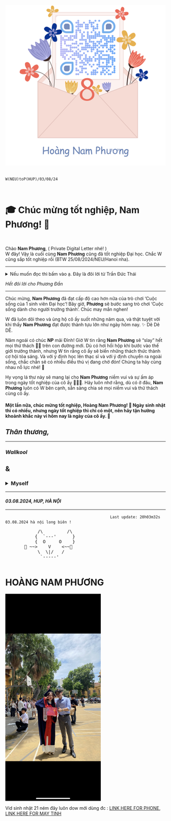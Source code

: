 <img src="https://github.com/Wallkool123456/graduation-letter-/blob/master/_Private%20digital%20letter%20for%20Ho%C3%A0ng%20Nam%20Ph%C6%B0%C6%A1ng's%20graduation%20ceremony._.png" alt="Image 1" width="1200"/>
                                                       
                                                        W(NEU)toP(HUP)/03/08/24

<br>

# 🎓 Chúc mừng tốt nghiệp, **Nam Phương**! 🎉
<br>

Chào **Nam Phương**, ( Private Digital Letter nhé! )  
W đây! Vậy là cuối cùng **Nam Phương** cũng đã tốt nghiệp Đại học. Chắc W cũng sắp tốt nghiệp rồi (BTW 25/08/2024/NEU/Hanoi nha). 
<br>

---

<details>
<summary>Nếu muốn đọc thì bấm vào ạ. Đây là đôi lời từ Trần Đức Thái</summary>
  
<br>

Nếu như m đã ấn chọn vào đoạn này thì bức thư chắc chắn sẽ bị hủy link sau khi m thoát. Nhưng cứ đọc hết đi nhé !

Khụ khụ nay mua hoa cho nàng bị sốt hic. Trân trọng Thái đi!

---

> Nhanh nhỉ, chỉ mới 4-5 năm trước còn bận khi kỳ thi đại học chuẩn bị diễn ra, đợt đấy trao đổi bài với **Nam Phương** cũng nhiều vl, còn nhớ hồi đi học nhà **Dậu**, rồi mấy bữa đi phượt với lớp Đi **Sầm Sơn** này, rồi đi quê Nước mắm **Nam Hương** lên núi cắm trại nè :)) rồi vèo cái lại lo toan việc lên đại học đi được du lịch với nàng có 1 lần mà nhanh thật. Đợt đấy còn đi bộ dạo quanh gần Trường Đại học **Kiến trúc Hà Nội** với **Hưng** và **Nam Phương** nữa, t cứ ngỡ là mới 1-2 năm. Thề thế đợt đấy t còn chưa yêu thật, t nhớ lần cuối đi chơi mà t với **Phương** đần còn độc thân là hồi thăm nhà **Huyền** ấy. Rồi đi fes ở Đại học **Bách Khoa**. Rồi đợt gì đi thăm thầy cô c3 nữa lâu lắm rồi. M còn thu âm cho câu **CLB** gì nữa ấy rồi b còn đi chuyển mộ … m còn bị sốt lúc đi quân sự t nhớ thế :))
>
> Rồi hết có lẽ là kiểu t nhớ thêm mấy lần t đi quên đồ r m lượm hộ cảm ơn nàng nha :)))
---

<br>

<div style="display: flex; flex-wrap: wrap; gap: 10px;">
  <!-- Dòng 1 -->
  <img src="https://github.com/Wallkool123456/graduation-letter-/blob/master/z5693599821637_0930d96597503572608e0d35f009ed28.jpg" alt="Image 1" width="300"/>
  <img src="https://github.com/Wallkool123456/graduation-letter-/blob/master/z5693599824795_38152012d51d1a597fc2b1ff034f55d5.jpg" alt="Image 2" width="300"/>
  <img src="https://github.com/Wallkool123456/graduation-letter-/blob/master/z5693599832303_2676764ba3ed7466777782bd3c0b6ae8.jpg" alt="Image 3" width="300"/>
  <!-- Dòng 2 -->
  <img src="https://github.com/Wallkool123456/graduation-letter-/blob/master/z5693599835061_7d1d2cd09049ad6d29008a4b978bad96.jpg" alt="Image 4" width="300"/>
  <img src="https://github.com/Wallkool123456/graduation-letter-/blob/master/z5693599844326_005b4e3e81f0e1a0eefa13487a02762b.jpg" alt="Image 5" width="300"/>
  <img src="https://github.com/Wallkool123456/graduation-letter-/blob/master/z5693599848592_77a414b376538d0adff86d3a03f323c9.jpg" alt="Image 6" width="300"/>
</div>

<div style="display: flex; flex-wrap: wrap; gap: 10px;">
  <img src="https://github.com/Wallkool123456/graduation-letter-/blob/master/z5693961990542_d89f311b1354896589a72c6cdfcd9297.jpg" alt="Image 2" width="300"/>
</div>

<br>
<br>
<br>
<br>

---
Rồi thế là. Xong t không nhớ gì nhiều nữa chắc nhiều thứ quá gần đây làm t nghi ngờ hoặc thậm chí từ năm 3 là t cảm giác t cũng nhiều cái khó nói đến tận giờ, nhiều lúc thực sự không muốn tương tác với ai lắm, t luôn muốn mọi thứ rồi cũng qua với kiểu t cũng không muốn cảm xúc hay năng lượng t ảnh hưởng đến ai. T mong t có thể chia sẻ tâm sự với m sau. Chắc m cũng không nhớ 1 số đợt nằm ngoái hay đợt nào bản thân t còn không nhớ. Bận t còn không liên lạc với m hay hỏi thăm, t xin lỗi. 

M biết t từ nhà **Thầy Long** là 11 năm rồi, ấy mà t biết m mới có 7 năm thôi à, xin lỗi nha. Nhưng mà dù 2020 cứ ngỡ là 1-2 tháng trước nhưng bây giờ là 2024, cụ thể là 03/08/2024. Bạn đã thực sự thay đổi rất nhiều, t bất ngờ lắm. Lâu lâu t mới gặp bạn 1 lần và cứ nhiều lần như thế là t thấy b khác nhiều thứ dần dần từng chút 1 và tạo nên bạn của ngày hôm nay. Ngày t chuyển trọ đầu tiên cùng với **Nam Phương**, t thấy **Nam Phương** đã trưởng thành hơn, xinh đẹp hơn, duyên hơn và đáng yêu hơn rất nhiều 🩵. T tự hào lắm, cái này t nói nhiều nhưng mà t tự hào vì có **Nam Phương** là 1 trong những người thực sự quan trọng trong cuộc sống của t. Nên dù sau này có bất kỳ 1 chuyện gì xảy ra giữa 2 đứa thì luôn nhớ lại bức thư này và luôn nhớ lại những lần giao cắt của cuộc đời 2 đứa. *( Không có chuyện hủy link đâu t lừa đó đúng là Phương Đần )*

Sắp tới còn gian nan nữa còn nhiều thứ, còn nhiều kỉ niệm sắp tới (Coi như t đến từ tương lai biết trước tương lại đi)! 

## *Những kệ hết đi,*
</details> 

*Hết đôi lời cho Phương Đần*

---

Chúc mừng, **Nam Phương** đã đạt cấp độ cao hơn nữa của trò chơi ‘Cuộc sống của 1 sinh viên Đại học’! Bây giờ, **Phương** sẽ bước sang trò chơi ‘Cuộc sống dành cho người trưởng thành’. Chúc may mắn nghen!

W đã luôn dõi theo và ủng hộ cô ấy suốt những năm qua, và thật tuyệt vời khi thấy **Nam Phương** đạt được thành tựu lớn như ngày hôm nay. ✨ Dê Dê DÊ.

Năm ngoái có chúc **NP** mãi Đỉnh! Giờ W tin rằng **Nam Phương** sẽ “slay” hết mọi thử thách 🧑‍🎓 trên con đường mới. Dù có hơi hồi hộp khi bước vào thế giới trưởng thành, nhưng W tin rằng cô ấy sẽ biến những thách thức thành cơ hội tỏa sáng. Và với ý định học lên thạc sĩ và với ý định chuyển ra ngoài sống, chắc chắn sẽ có nhiều điều thú vị đang chờ đón! Chúng ta hãy cùng nhau nỗ lực nhé! 🚀

Hy vọng lá thư này sẽ mang lại cho **Nam Phương** niềm vui và sự ấm áp trong ngày tốt nghiệp của cô ấy 🩵🩵🩵. Hãy luôn nhớ rằng, dù có ở đâu, **Nam Phương** luôn có W bên cạnh, sẵn sàng chia sẻ mọi niềm vui và thử thách cùng cô ấy.

#### Một lần nữa, chúc mừng tốt nghiệp, **Hoàng Nam Phương**! 🎊 Ngày sinh nhật thì có nhiều, nhưng ngày tốt nghiệp thì chỉ có một, nên hãy tận hưởng khoảnh khắc này vì hôm nay là ngày của cô ấy. 🎈

## *Thân thương,*  
---
### *Wallkool*  
## &
### <details><summary>Myself</summary>Trần Đức Thái</details>

---

#### *03.08.2024, HUP, HÀ NỘI*
---


                                                  Last update: 20h03m32s 03.08.2024 hà nội long biên !  

<pre>
            /\         /\
           {  `---'      }
           {  O     O    }
       🩵 ~~>    V    <~~🩵 
            \  \|/   /
             `-----'
     
</pre>

# **HOÀNG NAM PHƯƠNG**

<div style="display: flex; flex-wrap: wrap; gap: 10px;">

 <img src="https://github.com/Wallkool123456/graduation-letter-/blob/master/tốt nghiệp rồi nhé.jpg" alt="Image 1" width="300"/>
 
</div>


Vid sinh nhật 21 ném đây luôn dow mới dùng đc : [LINK HERE FOR PHONE](https://github.com/Wallkool123456/graduation-letter-/blob/master/21-10-2023-%5B2M-2D%5D%20HNP.mp4), [LINK HERE FOR MAY TINH](https://github.com/Wallkool123456/graduation-letter-/blob/master/21-10-2023-%5B2M-2D%5D.mov)
